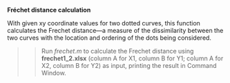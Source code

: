 **Fréchet distance calculation**

With given xy coordinate values for two dotted curves, this function calculates
the Frechet distance—a measure of the dissimilarity between the two curves with
the location and ordering of the dots being considered.

>> Run *frechet.m* to calculate the Frechet distance using **frechet1_2.xlsx**
>> (column A for X1, column B for Y1; column A for X2, column B for Y2) as input,
>> printing the result in Command Window.
